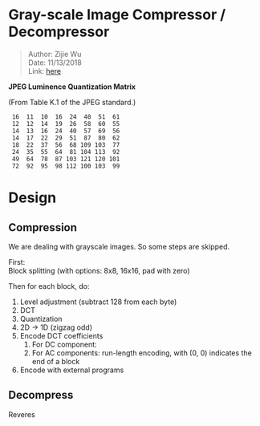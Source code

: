 # Gray-scale Image Compressor / Decompressor

> Author: Zijie Wu  
> Date: 11/13/2018  
> Link: [here](http://www.cs.brandeis.edu/%7Estorer/cs175/Assignments/ProjectJPEG.html)

**JPEG Luminence Quantization Matrix**

(From Table K.1 of the JPEG standard.) 

```
 16  11  10  16  24  40  51  61  
 12  12  14  19  26  58  60  55  
 14  13  16  24  40  57  69  56  
 14  17  22  29  51  87  80  62  
 18  22  37  56  68 109 103  77  
 24  35  55  64  81 104 113  92 
 49  64  78  87 103 121 120 101
 72  92  95  98 112 100 103  99
 ```
 
 # Design
 
 ## Compression
 
 We are dealing with grayscale images. So some steps are skipped.
 
 First:  
 Block splitting (with options: 8x8, 16x16, pad with zero)
 
 Then for each block, do:
 
 1. Level adjustment (subtract 128 from each byte)
 3. DCT
 4. Quantization
 5. 2D -> 1D (zigzag odd)
 5. Encode DCT coefficients
    1. For DC component: 
    2. For AC components: run-length encoding, with (0, 0) indicates the end of a block
 6. Encode with external programs
 
 ## Decompress
 
Reveres
 